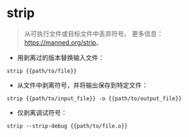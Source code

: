 # strip

> 从可执行文件或目标文件中丢弃符号。
> 更多信息：<https://manned.org/strip>。

- 用剥离过的版本替换输入文件：

`strip {{path/to/file}}`

- 从文件中剥离符号，并将输出保存到特定文件：

`strip {{path/to/input_file}} -o {{path/to/output_file}}`

- 仅剥离调试符号：

`strip --strip-debug {{path/to/file.o}}`